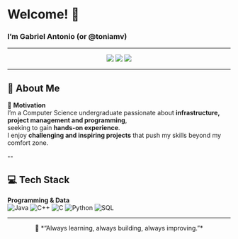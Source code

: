 # Welcome! 👋  
### I’m Gabriel Antonio (or @toniamv)

---

<p align="center">
  <a href="mailto:toni.gamv@gmail.com"><img src="https://img.shields.io/badge/Email-Contact%20Me-blue?style=for-the-badge&logo=gmail"></a>
  <a href="https://www.linkedin.com/in/gabriel-antonio-martins-vieira-7b6268342/"><img src="https://img.shields.io/badge/LinkedIn-Profile-blue?style=for-the-badge&logo=linkedin"></a>
  <a href="https://github.com/toniamv"><img src="https://img.shields.io/badge/GitHub-Portfolio-black?style=for-the-badge&logo=github"></a>
</p>

---

## 🌟 About Me

🎯 **Motivation**  
I’m a Computer Science undergraduate passionate about **infrastructure, project management and programming**,  
seeking to gain **hands-on experience**.  
I enjoy **challenging and inspiring projects** that push my skills beyond my comfort zone.

--

## 💻 Tech Stack

**Programming & Data**  
![Java](https://img.shields.io/badge/Java-orange?style=flat&logo=java) 
![C++](https://img.shields.io/badge/C++-blue?style=flat&logo=c%2B%2B)
![C](https://img.shields.io/badge/C-lightgrey?style=flat&logo=c)
![Python](https://img.shields.io/badge/Python-yellow?style=flat&logo=python)
![SQL](https://img.shields.io/badge/SQL-blue?style=flat&logo=postgresql)

---

<p align="center">
  🚀 *“Always learning, always building, always improving.”*
</p>
